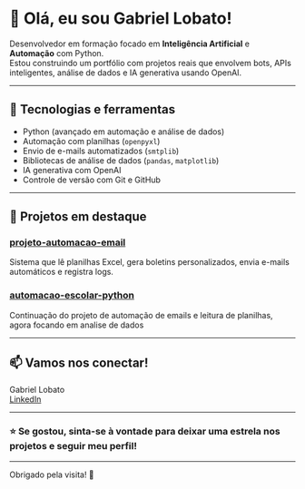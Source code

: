 # 👋 Olá, eu sou Gabriel Lobato!

Desenvolvedor em formação focado em **Inteligência Artificial** e **Automação** com Python.  
Estou construindo um portfólio com projetos reais que envolvem bots, APIs inteligentes, análise de dados e IA generativa usando OpenAI.

---

## 🚀 Tecnologias e ferramentas

- Python (avançado em automação e análise de dados)
- Automação com planilhas (`openpyxl`)
- Envio de e-mails automatizados (`smtplib`)
- Bibliotecas de análise de dados (`pandas`, `matplotlib`)
- IA generativa com OpenAI
- Controle de versão com Git e GitHub

---

## 📂 Projetos em destaque

### [projeto-automacao-email](https://github.com/Gabriel4002/projeto-automacao-email)
Sistema que lê planilhas Excel, gera boletins personalizados, envia e-mails automáticos e registra logs.
### [automacao-escolar-python](https://github.com/Gabriel4002/automacao-escolar-python)
Continuação do projeto de automação de emails e leitura de planilhas, agora focando em analise de dados

---

## 📫 Vamos nos conectar!

Gabriel Lobato  
[LinkedIn](https://www.linkedin.com/in/gabriel-lobato-314096371)

---

### ⭐ Se gostou, sinta-se à vontade para deixar uma estrela nos projetos e seguir meu perfil!

---

Obrigado pela visita! 🙏
